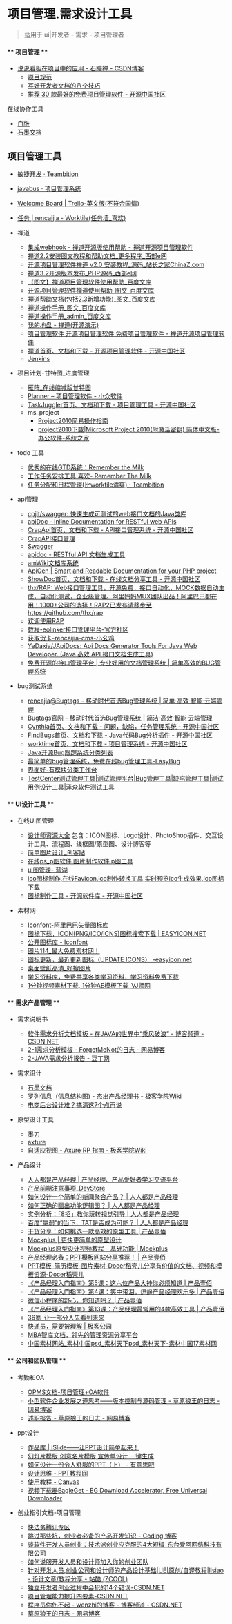 # 项目管理.需求设计工具
> 适用于 ui|开发者 - 需求 - 项目管理者 

<!-- tabs:start -->
#### ** 项目管理 **
 * <A HREF="https://blog.csdn.net/tkchen/article/details/51637643">说说看板在项目中的应用 - 石瞳禅 - CSDN博客</A>
   * <A HREF="https://github.com/elsewhencode/project-guidelines/blob/master/README-zh.md">项目规范</A>
   * <A HREF="https://baijiahao.baidu.com/s?id=1568910780209980&wfr=spider&for=pc">写好开发者文档的八个技巧</A>
   * <A HREF="http://www.oschina.net/news/17857/30-free-project-management-software-systems/">推荐 30 款最好的免费项目管理软件 - 开源中国社区</A>

在线协作工具
* [白版](https://witeboard.com)
* [石墨文档](https://shimo.im/desktop)

## 项目管理工具
   * <A HREF="https://www.teambition.com/project/5cc16aefb1f52f0018e28ac8/story/section/all">敏捷开发 · Teambition</A>
   * <A HREF="https://easypm.cn/3xj7x3tfsydc/#/">javabus · 项目管理系统</A>
   * <A HREF="https://trello.com/b/XstlebPg/welcome-board">Welcome Board | Trello-英文版(不符合国情)</A>
   * <A HREF="https://worktile.com/project/34491fbac118460b8609b27a5a215cb8/task">任务 | rencaijia - Worktile(任务墙_喜欢)</A>
   * 禅道
      * <A HREF="https://www.zentao.net/book/zentaopmshelp/webhook-288.html">集成webhook - 禅道开源版使用帮助 - 禅道开源项目管理软件</A>
      * <A HREF="http://www.weste.net/2011/9-26/76825.html">禅道2.2安装图文教程和帮助文档_更多程序_西部e网</A>
      * <A HREF="http://down.chinaz.com/try/201105/401_1.htm">开源项目管理软件禅道 v2.0 安装教程_源码_站长之家ChinaZ.com</A>
      * <A HREF="http://www.weste.net/2012/7-4/83723.html">禅道3.2开源版本发布_PHP源码_西部e网</A>
      * <A HREF="http://wenku.baidu.com/view/13b993d776a20029bd642d38.html">【图文】禅道项目管理软件使用帮助_百度文库</A>
      * <A HREF="http://wenku.baidu.com/view/83421d160b4e767f5acfce0a.html">开源项目管理软件禅道使用帮助_图文_百度文库</A>
      * <A HREF="http://wenku.baidu.com/view/bc606562f5335a8102d22056.html">禅道帮助文档(包括2.3新增功能)_图文_百度文库</A>
      * <A HREF="http://wenku.baidu.com/view/0f5881810b4e767f5acfcea8.html">禅道操作手册_图文_百度文库</A>
      * <A HREF="http://wenku.baidu.com/view/3f9ab358227916888486d780.html?re=view">禅道操作手册_admin_百度文库</A>
      * <A HREF="http://demo.zentao.net/my/">我的地盘 - 禅道(开源演示)</A>
      * <A HREF="http://www.zentao.net/">项目管理软件 开源项目管理软件 免费项目管理软件 - 禅道开源项目管理软件</A>
      * <A HREF="https://www.oschina.net/p/zentaopms">禅道首页、文档和下载 - 开源项目管理软件 - 开源中国社区</A>
      * <A HREF="http://localhost:8081/jenkins/login?from=%2Fjenkins">Jenkins</A>

* 项目计划-甘特图_进度管理
   * <A HREF="https://app.geeseteam.com/">雁阵_在线缩减版甘特图</A>
   * <A HREF="http://www.appinn.com/planner/">Planner – 项目管理软件 - 小众软件</A>
   * <A HREF="http://www.oschina.net/p/taskjuggler">TaskJuggler首页、文档和下载 - 项目管理工具 - 开源中国社区</A>
   * ms_project
       * <A HREF="http://www.51edu.com/it/bgyy/130353.html">Project2010简易操作指南</A>
       * <A HREF="http://www.xp85.com/html/Microsoft_Project_2010.html#down-list">project2010下载|Microsoft Project 2010(附激活密钥) 简体中文版-办公软件-系统之家</A>

* todo 工具
   * <A HREF="http://www.mifengtd.cn/articles/online-gtd-software-remember-the-milk.html">优秀的在线GTD系统：Remember the Milk</A>
   * <A HREF="https://www.rememberthemilk.com/app/#list/41442975">工作任务安排工具 喜欢- Remember The Milk</A>
   * <A HREF="https://www.teambition.com/project/57eaa028d312512306e492f7/tasks/scrum/57eaa029d312512306e49300">任务分配和日程管理(比worktile清爽) · Teambition</A>

* api管理
   * <A HREF="https://github.com/cpjit/swagger">cpjit/swagger: 快速生成可测试的web接口文档的Java类库</A>
   * <A HREF="http://apidocjs.com/#run">apiDoc - Inline Documentation for RESTful web APIs</A>
   * <A HREF="https://www.oschina.net/p/crapapi">CrapApi首页、文档和下载 - API接口管理系统 - 开源中国社区</A>
   * <A HREF="http://api2.crap.cn/admin.do#/back/interface/list/3cef91ed-fbaf-4b23-8995-c98f039bd271/rencaijia">CrapAPI接口管理</A>
   * <A HREF="https://github.com/swagger-api">Swagger</A>
   * <A HREF="http://apidoc.tools/">apidoc - RESTful API 文档生成工具</A>
   * <A HREF="http://tevinli.github.io/amWiki/index.html?file=%E9%A6%96%E9%A1%B5">amWiki文档库系统</A>
   * <A HREF="http://www.apigen.org/#themes">ApiGen | Smart and Readable Documentation for your PHP project</A>
   * <A HREF="http://www.oschina.net/p/showdoc">ShowDoc首页、文档和下载 - 在线文档分享工具 - 开源中国社区</A>
   * <A HREF="https://github.com/thx/RAP">thx/RAP: Web接口管理工具，开源免费，接口自动化，MOCK数据自动生成，自动化测试，企业级管理。阿里妈妈MUX团队出品！阿里巴巴都在用！1000+公司的选择！RAP2已发布请移步至https://github.com/thx/rap</A>
   * <A HREF="http://rap.taobao.org/platform/home.do">欢迎使用RAP</A>
   * <A HREF="http://blog.eolinker.com/#/course/">教程-eolinker接口管理平台-官方社区</A>
   * <A HREF="http://www.xiaoyaoji.cn/doc/1SzaM6j23M/edit">获取贺卡-rencaijia-cms-小幺鸡</A>
   * <A HREF="https://github.com/YeDaxia/JApiDocs">YeDaxia/JApiDocs: Api Docs Generator Tools For Java Web Developer. (Java 高效 API 接口文档生成工具)</A>
   * <A HREF="http://api.crap.cn/home.do">免费开源的接口管理平台 | 专业好用的文档管理系统 | 简单高效的BUG管理系统</A>

* bug测试系统
   * <A HREF="https://work.bugtags.com/apps/1546646055813492/sdk/integration">rencajia@Bugtags - 移动时代首选Bug管理系统 | 简单·高效·智能·云端管理</A>
   * <A HREF="https://www.bugtags.com/">Bugtags官网 - 移动时代首选Bug管理系统 | 简洁·高效·智能·云端管理</A>
   * <A HREF="http://www.oschina.net/p/cynthia">Cynthia首页、文档和下载 - 问题，缺陷，任务管理系统 - 开源中国社区</A>
   * <A HREF="http://www.oschina.net/p/findbugs">FindBugs首页、文档和下载 - Java代码Bug分析插件 - 开源中国社区</A>
   * <A HREF="http://www.oschina.net/p/worktime">worktime首页、文档和下载 - 项目管理系统 - 开源中国社区</A>
   * <A HREF="http://www.open-open.com/63.htm">Java开源Bug跟踪系统分类列表</A>
   * <A HREF="http://easybug.org/Bug/HandleBug/1194523">最简单的bug管理系统，免费在线bug管理工具-EasyBug</A>
   * <A HREF="https://www.bugclose.com/console.html">界面好-有模块分类工作台</A>
   * <A HREF="http://www.spasvo.com/Products/TestCenter.asp">TestCenter测试管理工具|测试管理平台|Bug管理工具|缺陷管理工具|测试用例设计工具|泽众软件测试工具</A>

#### ** UI设计工具 **
* 在线UI图管理
   - [设计师资源大全](https://github.com/jobbole/awesome-design-cn) 包含：ICON图标、Logo设计、PhotoShop插件、交互设计工具、流程图、线框图/原型图、设计博客等
   * <A HREF="https://www.chuangkit.com/sj-pi3-si1-or0-pt2-cr0-pn1.html">简单图片设计_创客贴</A>
   * <A HREF="https://www.uupoop.com/ps/?hmsr=ps_menu">在线ps_p图软件 图片制作软件 p图工具</A>
   * <A HREF="https://lanhuapp.com/web/?code=01162qB82NqGTJ0YZlB82IGkB8262qBd&state=#/item/project/board?pid=7a0d36c8-02f0-4786-9f34-942457f65c50">ui图管理- 蓝湖</A>
   * <A HREF="http://www.faviconico.org/">ico图标制作,在线Favicon.ico制作转换工具,实时预览ico生成效果,ico图标下载</A>
   * <A HREF="https://www.oschina.net/project/tag/223/icontool">图标制作工具 - 开源软件库 - 开源中国社区</A>

* 素材网
   * <A HREF="http://www.iconfont.cn/plus">Iconfont-阿里巴巴矢量图标库</A>
   * <A HREF="http://www.easyicon.net/">图标下载，ICON(PNG/ICO/ICNS)图标搜索下载 | EASYICON.NET</A>
   * <A HREF="http://iconfont.cn/collections">公开图标库 - Iconfont</A>
   * <A HREF="http://www.tupian114.com/">图片114_最大免费素材网！</A>
   * <A HREF="http://www.easyicon.net/update/">图标更新，最近更新图标（UPDATE ICONS） -easyicon.net</A>
   * <A HREF="http://image.haosou.com/i?q=%E6%A1%8C%E9%9D%A2%E5%A3%81%E7%BA%B8%E9%AB%98%E6%B8%85&src=srp">桌面壁纸高清_好搜图片</A>
   * <A HREF="http://www.xuexi111.com/">学习资料库，免费共享各类学习资料，学习资料免费下载</A>
   * <A HREF="http://www.vjshi.com/Search?type=v&st=y&wd=1%E5%88%86%E9%92%9F">1分钟视频素材下载, 1分钟AE模板下载_VJ师网</A>




#### ** 需求产品管理 **

* 需求说明书
   * <A HREF="http://blog.csdn.net/xueyepiaoling/article/details/5048612">软件需求分析文档模板 - 在JAVA的世界中“乘风破浪” - 博客频道 - CSDN.NET</A>
   * <A HREF="http://blog.163.com/zhaowenchao_vip/blog/static/1715151442011499446489/">2-1需求分析模板 - ForgetMeNot的日志 - 网易博客</A>
   * <A HREF="http://www.docin.com/p-635861339.html">2-JAVA需求分析报告 - 豆丁网</A>

* 需求设计
   * <A HREF="https://shimo.im/dashboard/updated">石墨文档</A>
   * <A HREF="http://wiki.jikexueyuan.com/project/jie-chu-pm/info-structure-graph.html">罗列信息（信息结构图) - 杰出产品经理书 - 极客学院Wiki</A>
   * <A HREF="https://www.toutiao.com/a6538617803488887299/">电商后台设计难？搞清这7个点再说</A>

* 原型设计工具
   * [墨刀](http://note.youdao.com/noteshare?id=3110b10864739ad12b31676393e6c1b7&sub=75696828DDCC47F98440EEE1960689A1)
   * [axture](http://note.youdao.com/noteshare?id=bdfc9c52d817bfeeee395d03aaa651b3)
   * <A HREF="http://wiki.jikexueyuan.com/project/axure/adaptive-views-tutorials.html">自适应视图 - Axure RP 指南 - 极客学院Wiki</A>
   

* 产品设计
   * <A HREF="http://www.woshipm.com/">人人都是产品经理 | 产品经理、产品爱好者学习交流平台</A>
   * <A HREF="http://www.devstore.cn/activity/onlineActivity/19.html">产品前期注意事项_DevStore</A>
   * <A HREF="http://www.woshipm.com/pd/704680.html">如何设计一个简单的新闻聚合产品？ | 人人都是产品经理</A>
   * <A HREF="http://www.woshipm.com/rp/704584.html">如何正确的画出功能逻辑图？ | 人人都是产品经理</A>
   * <A HREF="http://www.woshipm.com/pd/704069.html">实例分析：「8招」教你玩转视觉引导 | 人人都是产品经理</A>
   * <A HREF="http://www.woshipm.com/it/704132.html">百度“羸弱”的当下，TAT是否成为可能？ | 人人都是产品经理</A>
   * <A HREF="http://www.chanpin100.com/article/104116">干货分享：如何挑选一款高效的原型工具 | 产品壹佰</A>
   * <A HREF="http://doc.mockplus.cn/">Mockplus | 更快更简单的原型设计</A>
   * <A HREF="http://doc.mockplus.cn/?p=1668">Mockplus原型设计视频教程 – 基础功能 | Mockplus</A>
   * <A HREF="http://www.chanpin100.com/article/104115">产品经理必备：PPT模板网站分享推荐！ | 产品壹佰</A>
   * <A HREF="http://www.docer.com/">PPT模板-简历模板-图片素材-Docer稻壳儿分享有价值的文档、视频和模板资源-Docer稻壳儿</A>
   * <A HREF="http://www.chanpin100.com/article/103949">《产品经理入门指南》第5课：这六位产品大神你必须知道 | 产品壹佰</A>
   * <A HREF="http://www.chanpin100.com/article/103917">《产品经理入门指南》第4课：笑中带泪，逗逼产品经理欢乐多 | 产品壹佰</A>
   * <A HREF="http://www.chanpin100.com/article/104068">微信小程序的野心，你知道吗？ | 产品壹佰</A>
   * <A HREF="http://www.chanpin100.com/article/104109">《产品经理入门指南》第13课：产品经理最常用的4款高效工具 | 产品壹佰</A>
   * <A HREF="http://36kr.com/">36氪_让一部分人先看到未来</A>
   * <A HREF="http://www.geekpark.net/topics/220245">快递员，需要被理解 | 极客公园</A>
   * <A HREF="http://doc.mbalib.com/">MBA智库文档，领先的管理资源分享平台</A>
   * <A HREF="http://www.17sucai.com/">中国素材网站_素材中国psd_素材天下psd_素材天下-素材中国17素材网</A>

#### ** 公司和团队管理 **
* 考勤和OA
   * <A HREF="http://opms.docs.milu365.cn/">OPMS文档-项目管理+OA软件</A>
   * <A HREF="http://zhaowenbinmail.blog.163.com/blog/static/3908086200942614726327/">小型软件企业发展之道思考——版本控制与源码管理 - 草原狼王的日志 - 网易博客</A>
   * <A HREF="http://zhaowenbinmail.blog.163.com/blog/static/390808620091142632765/">述职报告 - 草原狼王的日志 - 网易博客</A>

* ppt设计
   * <A HREF="https://www.islide.cc/inspiration">作品库 | iSlide——让PPT设计简单起来！</A>
   * <A HREF="http://www.itbour.com/">幻灯片模版,创意名片模版,宣传单设计 一键生成</A>
   * <A HREF="http://www.u148.net/article/27412.html">如何设计一份令人舒服的PPT（上） - 有意思吧</A>
   * <A HREF="http://www.pptok.com/think/">设计思维 - PPT教程网</A>
   * <A HREF="http://canvas.qq.com/guide">使用教程 - Canvas</A>
   * <A HREF="http://www.eagleget.com/">视频下载器EagleGet - EG Download Accelerator, Free Universal Downloader</A>

* 创业指引文档-项目管理
   * <A HREF="http://c.qq.com/Act/lucky/kfwspecial?zctag=2.5.1.9&sessionUserType=BFT.PARAMS.218660.TASKID&ADUIN=2111428948&ADSESSION=1494550353&ADTAG=CLIENT.QQ.5521_.0&ADPUBNO=26675">快法务腾讯专区</A>
   * <A HREF="https://blog.coding.net/blog/development-skill-for-Entrepreneur">跳过那些坑，创业者必备的产品开发知识 - Coding 博客</A>
   * <A HREF="http://www.dtakj.com/news/39.html">谈软件开发人员创业：技术派创业应克服的4大短板_东台爱阿网络科技有限公司</A>
   * <A HREF="https://36kr.com/p/202099.html">如何说服开发人员和设计师加入你的创业团队</A>
   * <A HREF="http://www.zcool.com.cn/article/ZNDU2NDk2.html">针对开发人员,创业公司和设计师的产品设计基础|UE|原创/自译教程|lisiao - 设计文章/教程分享 - 站酷 (ZCOOL)</A>
   * <A HREF="http://code.csdn.net/news/2822346">独立开发者创业过程中会犯的14个错误-CSDN.NET</A>
   * <A HREF="http://www.csdn.net/article/2014-06-05/2820086-Project-Management">项目管理能力提升四要素-CSDN.NET</A>
   * <A HREF="http://blog.csdn.net/wenzhi20102321/article/details/72596377">程序员你伤不起 - wenzhi的博客 - 博客频道 - CSDN.NET</A>
   * <A HREF="http://zhaowenbinmail.blog.163.com/blog/#m=0&t=1&c=fks_083075084080084064084074085074084094081075082">草原狼王的日志 - 网易博客</A>


<!-- tabs:end -->



